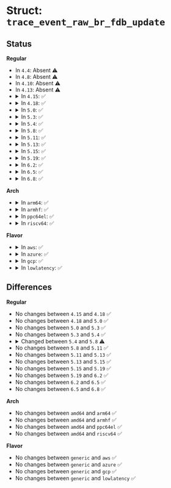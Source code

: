 # Struct: <code>trace_event_raw_br_fdb_update</code>

## Status
<b>Regular</b>
<ul>
<li>
In <code>4.4</code>: Absent ⚠️
</li>
<li>
In <code>4.8</code>: Absent ⚠️
</li>
<li>
In <code>4.10</code>: Absent ⚠️
</li>
<li>
In <code>4.13</code>: Absent ⚠️
</li>
<li>
<details>
<summary>In <code>4.15</code>: ✅</summary>

```c
struct trace_event_raw_br_fdb_update {
    struct trace_entry ent;
    u32 __data_loc_br_dev;
    u32 __data_loc_dev;
    unsigned char addr[6];
    u16 vid;
    bool added_by_user;
    char __data[0];
};
```
</details>
</li>
<li>
<details>
<summary>In <code>4.18</code>: ✅</summary>

```c
struct trace_event_raw_br_fdb_update {
    struct trace_entry ent;
    u32 __data_loc_br_dev;
    u32 __data_loc_dev;
    unsigned char addr[6];
    u16 vid;
    bool added_by_user;
    char __data[0];
};
```
</details>
</li>
<li>
<details>
<summary>In <code>5.0</code>: ✅</summary>

```c
struct trace_event_raw_br_fdb_update {
    struct trace_entry ent;
    u32 __data_loc_br_dev;
    u32 __data_loc_dev;
    unsigned char addr[6];
    u16 vid;
    bool added_by_user;
    char __data[0];
};
```
</details>
</li>
<li>
<details>
<summary>In <code>5.3</code>: ✅</summary>

```c
struct trace_event_raw_br_fdb_update {
    struct trace_entry ent;
    u32 __data_loc_br_dev;
    u32 __data_loc_dev;
    unsigned char addr[6];
    u16 vid;
    bool added_by_user;
    char __data[0];
};
```
</details>
</li>
<li>
<details>
<summary>In <code>5.4</code>: ✅</summary>

```c
struct trace_event_raw_br_fdb_update {
    struct trace_entry ent;
    u32 __data_loc_br_dev;
    u32 __data_loc_dev;
    unsigned char addr[6];
    u16 vid;
    bool added_by_user;
    char __data[0];
};
```
</details>
</li>
<li>
<details>
<summary>In <code>5.8</code>: ✅</summary>

```c
struct trace_event_raw_br_fdb_update {
    struct trace_entry ent;
    u32 __data_loc_br_dev;
    u32 __data_loc_dev;
    unsigned char addr[6];
    u16 vid;
    long unsigned int flags;
    char __data[0];
};
```
</details>
</li>
<li>
<details>
<summary>In <code>5.11</code>: ✅</summary>

```c
struct trace_event_raw_br_fdb_update {
    struct trace_entry ent;
    u32 __data_loc_br_dev;
    u32 __data_loc_dev;
    unsigned char addr[6];
    u16 vid;
    long unsigned int flags;
    char __data[0];
};
```
</details>
</li>
<li>
<details>
<summary>In <code>5.13</code>: ✅</summary>

```c
struct trace_event_raw_br_fdb_update {
    struct trace_entry ent;
    u32 __data_loc_br_dev;
    u32 __data_loc_dev;
    unsigned char addr[6];
    u16 vid;
    long unsigned int flags;
    char __data[0];
};
```
</details>
</li>
<li>
<details>
<summary>In <code>5.15</code>: ✅</summary>

```c
struct trace_event_raw_br_fdb_update {
    struct trace_entry ent;
    u32 __data_loc_br_dev;
    u32 __data_loc_dev;
    unsigned char addr[6];
    u16 vid;
    long unsigned int flags;
    char __data[0];
};
```
</details>
</li>
<li>
<details>
<summary>In <code>5.19</code>: ✅</summary>

```c
struct trace_event_raw_br_fdb_update {
    struct trace_entry ent;
    u32 __data_loc_br_dev;
    u32 __data_loc_dev;
    unsigned char addr[6];
    u16 vid;
    long unsigned int flags;
    char __data[0];
};
```
</details>
</li>
<li>
<details>
<summary>In <code>6.2</code>: ✅</summary>

```c
struct trace_event_raw_br_fdb_update {
    struct trace_entry ent;
    u32 __data_loc_br_dev;
    u32 __data_loc_dev;
    unsigned char addr[6];
    u16 vid;
    long unsigned int flags;
    char __data[0];
};
```
</details>
</li>
<li>
<details>
<summary>In <code>6.5</code>: ✅</summary>

```c
struct trace_event_raw_br_fdb_update {
    struct trace_entry ent;
    u32 __data_loc_br_dev;
    u32 __data_loc_dev;
    unsigned char addr[6];
    u16 vid;
    long unsigned int flags;
    char __data[0];
};
```
</details>
</li>
<li>
<details>
<summary>In <code>6.8</code>: ✅</summary>

```c
struct trace_event_raw_br_fdb_update {
    struct trace_entry ent;
    u32 __data_loc_br_dev;
    u32 __data_loc_dev;
    unsigned char addr[6];
    u16 vid;
    long unsigned int flags;
    char __data[0];
};
```
</details>
</li>
</ul>
<b>Arch</b>
<ul>
<li>
<details>
<summary>In <code>arm64</code>: ✅</summary>

```c
struct trace_event_raw_br_fdb_update {
    struct trace_entry ent;
    u32 __data_loc_br_dev;
    u32 __data_loc_dev;
    unsigned char addr[6];
    u16 vid;
    bool added_by_user;
    char __data[0];
};
```
</details>
</li>
<li>
<details>
<summary>In <code>armhf</code>: ✅</summary>

```c
struct trace_event_raw_br_fdb_update {
    struct trace_entry ent;
    u32 __data_loc_br_dev;
    u32 __data_loc_dev;
    unsigned char addr[6];
    u16 vid;
    bool added_by_user;
    char __data[0];
};
```
</details>
</li>
<li>
<details>
<summary>In <code>ppc64el</code>: ✅</summary>

```c
struct trace_event_raw_br_fdb_update {
    struct trace_entry ent;
    u32 __data_loc_br_dev;
    u32 __data_loc_dev;
    unsigned char addr[6];
    u16 vid;
    bool added_by_user;
    char __data[0];
};
```
</details>
</li>
<li>
<details>
<summary>In <code>riscv64</code>: ✅</summary>

```c
struct trace_event_raw_br_fdb_update {
    struct trace_entry ent;
    u32 __data_loc_br_dev;
    u32 __data_loc_dev;
    unsigned char addr[6];
    u16 vid;
    bool added_by_user;
    char __data[0];
};
```
</details>
</li>
</ul>
<b>Flavor</b>
<ul>
<li>
<details>
<summary>In <code>aws</code>: ✅</summary>

```c
struct trace_event_raw_br_fdb_update {
    struct trace_entry ent;
    u32 __data_loc_br_dev;
    u32 __data_loc_dev;
    unsigned char addr[6];
    u16 vid;
    bool added_by_user;
    char __data[0];
};
```
</details>
</li>
<li>
<details>
<summary>In <code>azure</code>: ✅</summary>

```c
struct trace_event_raw_br_fdb_update {
    struct trace_entry ent;
    u32 __data_loc_br_dev;
    u32 __data_loc_dev;
    unsigned char addr[6];
    u16 vid;
    bool added_by_user;
    char __data[0];
};
```
</details>
</li>
<li>
<details>
<summary>In <code>gcp</code>: ✅</summary>

```c
struct trace_event_raw_br_fdb_update {
    struct trace_entry ent;
    u32 __data_loc_br_dev;
    u32 __data_loc_dev;
    unsigned char addr[6];
    u16 vid;
    bool added_by_user;
    char __data[0];
};
```
</details>
</li>
<li>
<details>
<summary>In <code>lowlatency</code>: ✅</summary>

```c
struct trace_event_raw_br_fdb_update {
    struct trace_entry ent;
    u32 __data_loc_br_dev;
    u32 __data_loc_dev;
    unsigned char addr[6];
    u16 vid;
    bool added_by_user;
    char __data[0];
};
```
</details>
</li>
</ul>

## Differences
<b>Regular</b>
<ul>
<li>
No changes between <code>4.15</code> and <code>4.18</code> ✅
</li>
<li>
No changes between <code>4.18</code> and <code>5.0</code> ✅
</li>
<li>
No changes between <code>5.0</code> and <code>5.3</code> ✅
</li>
<li>
No changes between <code>5.3</code> and <code>5.4</code> ✅
</li>
<li>
<details>
<summary>Changed between <code>5.4</code> and <code>5.8</code> ⚠️</summary>
<ul>
<li>
<b>Field added. </b>
<code>long unsigned int flags</code>
</li>
<li>
<b>Field removed. </b>
<code>bool added_by_user</code>
</li>
</ul>
</details>
</li>
<li>
No changes between <code>5.8</code> and <code>5.11</code> ✅
</li>
<li>
No changes between <code>5.11</code> and <code>5.13</code> ✅
</li>
<li>
No changes between <code>5.13</code> and <code>5.15</code> ✅
</li>
<li>
No changes between <code>5.15</code> and <code>5.19</code> ✅
</li>
<li>
No changes between <code>5.19</code> and <code>6.2</code> ✅
</li>
<li>
No changes between <code>6.2</code> and <code>6.5</code> ✅
</li>
<li>
No changes between <code>6.5</code> and <code>6.8</code> ✅
</li>
</ul>
<b>Arch</b>
<ul>
<li>
No changes between <code>amd64</code> and <code>arm64</code> ✅
</li>
<li>
No changes between <code>amd64</code> and <code>armhf</code> ✅
</li>
<li>
No changes between <code>amd64</code> and <code>ppc64el</code> ✅
</li>
<li>
No changes between <code>amd64</code> and <code>riscv64</code> ✅
</li>
</ul>
<b>Flavor</b>
<ul>
<li>
No changes between <code>generic</code> and <code>aws</code> ✅
</li>
<li>
No changes between <code>generic</code> and <code>azure</code> ✅
</li>
<li>
No changes between <code>generic</code> and <code>gcp</code> ✅
</li>
<li>
No changes between <code>generic</code> and <code>lowlatency</code> ✅
</li>
</ul>

